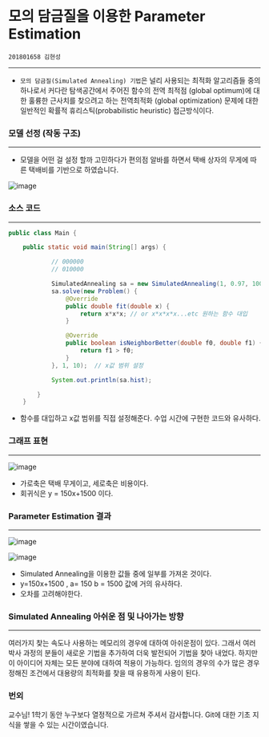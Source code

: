 # 모의 담금질을 이용한 Parameter Estimation
`201801658 김현성` 

---

* `모의 담금질(Simulated Annealing) 기법`은 널리 사용되는 최적화 알고리즘들 중의 하나로서 커다란 탐색공간에서 주어진 함수의 전역 최적점 (global optimum)에 대한 훌륭한 근사치를 찾으려고 하는 전역최적화 (global optimization) 문제에 대한 일반적인 확률적 휴리스틱(probabilistic heuristic) 접근방식이다.  
  
### 모델 선정 (작동 구조)  
 ---
  
 * 모델을 어떤 걸 설정 할까 고민하다가 편의점 알바를 하면서 택배 상자의 무게에 따른 택배비를 기반으로 하였습니다. 
  
  ![image](https://user-images.githubusercontent.com/80371590/121253425-0d874680-c8e4-11eb-9616-c001de4773de.png)  
  
### 소스 코드  
  ---  
  
```java
public class Main {

    public static void main(String[] args) {

            // 000000
            // 010000

            SimulatedAnnealing sa = new SimulatedAnnealing(1, 0.97, 100);
            sa.solve(new Problem() {
                @Override
                public double fit(double x) {
                    return x*x*x; // or x*x*x*x...etc 원하는 함수 대입
                }

                @Override
                public boolean isNeighborBetter(double f0, double f1) {
                    return f1 > f0;
                }
            }, 1, 10);  // x값 범위 설정

            System.out.println(sa.hist);

        }
    }
  ```  
  * 함수를 대입하고 x값 범위를 직접 설정해준다. 수업 시간에 구현한 코드와 유사하다.  
  
  
### 그래프 표현
  ---
  
  ![image](https://user-images.githubusercontent.com/80371590/121256467-8cca4980-c8e7-11eb-90f3-5fd84594663b.png)
  
  * 가로축은 택배 무게이고, 세로축은 비용이다.
  * 회귀식은 y = 150x+1500 이다.  
    
### Parameter Estimation 결과
  ---  
  
![image](https://user-images.githubusercontent.com/80371590/121259342-f3049b80-c8ea-11eb-900f-5602732697fa.png)
  
![image](https://user-images.githubusercontent.com/80371590/121259458-1b8c9580-c8eb-11eb-834e-1e905658e01b.png)
  
  *  Simulated Annealing을 이용한 값들 중에 일부를 가져온 것이다.
  *  y=150x+1500 , a= 150 b = 1500 값에 거의 유사하다.
  *  오차를 고려해야한다.  
  
### Simulated Annealing 아쉬운 점 및 나아가는 방향  
  ---  
  
여러가지 찾는 속도나 사용하는 메모리의 경우에 대하여 아쉬운점이 있다. 그래서 여러 박사 과정의 분들이 새로운 기법을 추가하여 더욱 발전되어 기법을 찾아 내었다. 하지만 이 아이디어 자체는 모든 분야에 대하여 적용이 가능하다. 임의의 경우의 수가 많은 경우 정해진 조건에서 대용량의 최적화를 찾을 때 유용하게 사용이 된다.

### 번외  

 교수님! 1학기 동안 누구보다 열정적으로 가르쳐 주셔서 감사합니다. Git에 대한 기초 지식을 쌓을 수 있는 시간이였습니다.



  
  
